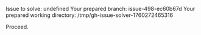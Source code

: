 Issue to solve: undefined
Your prepared branch: issue-498-ec60b67d
Your prepared working directory: /tmp/gh-issue-solver-1760272465316

Proceed.